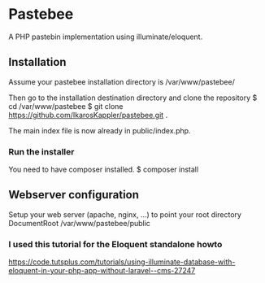 # Pastebee

A PHP pastebin implementation using illuminate/eloquent.


## Installation

Assume your pastebee installation directory is
  /var/www/pastebee/


Then go to the installation destination directory and clone the repository
 $ cd /var/www/pastebee
 $ git clone https://github.com/IkarosKappler/pastebee.git .

The main index file is now already in public/index.php.

### Run the installer
You need to have composer installed.
 $ composer install


## Webserver configuration
Setup your web server (apache, nginx, ...) to point your root directory 
 DocumentRoot /var/www/pastebee/public





### I used this tutorial for the Eloquent standalone howto
https://code.tutsplus.com/tutorials/using-illuminate-database-with-eloquent-in-your-php-app-without-laravel--cms-27247
